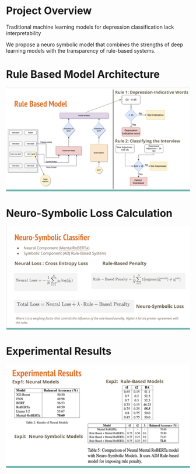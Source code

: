# Project Overview
Traditional machine learning models for depression classification lack interpretability 

We propose a neuro symbolic model that combines the strengths of deep learning models with the transparency of rule-based systems.

# Rule Based Model Architecture
![Rule Based Architecture](./images/rule_based.png)

# Neuro-Symbolic Loss Calculation
![neuro-symbolic loss](./images/NeuroSymbolic_Loss.png)

# Experimental Results
![results](./images/Results.png)
